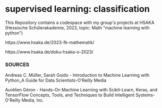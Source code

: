 # supervised learning: classification
<p>This Repository contains a codespace with my group's projects at HSAKA (Hessische Schülerakademie, 2023, topic: Math "machine learning with python")</p> 
<p>https://www.hsaka.de/2023-fk-mathematik/</p>
<p>https://www.hsaka.de/doku-hsaka-o-2023/</p>
<h3>SOURCES</h3>
<p>Andreas C. Müller, Sarah Guido - Introduction to Machine Learning with Python_A Guide for Data Scientists-O’Reilly Media</p> 
<p>Aurélien Géron - Hands-On Machine Learning with Scikit-Learn, Keras, and TensorFlow  Concepts, Tools, and Techniques to Build Intelligent Systems-O'Reilly Media, Inc.</p>
